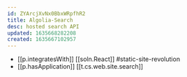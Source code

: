 ```yaml
---
id: ZYArcjXvNx0BbxWRpfhR2
title: Algolia-Search
desc: hosted search API
updated: 1635668282208
created: 1635667102957
---
```




- [[p.integratesWith]] [[soln.React]] #static-site-revolution
- [[p.hasApplication]] [[t.cs.web.site.search]]
